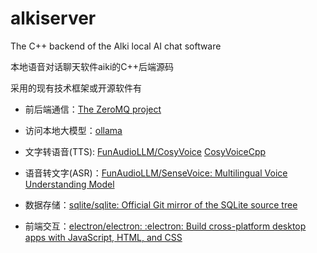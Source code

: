 # alkiserver
The C++ backend of the Alki local AI chat software

本地语音对话聊天软件aiki的C++后端源码

采用的现有技术框架或开源软件有

- 前后端通信：[The ZeroMQ project](https://github.com/zeromq)

- 访问本地大模型：[ollama](https://github.com/ollama/ollama)

- 文字转语音(TTS):  [FunAudioLLM/CosyVoice](https://github.com/FunAudioLLM/CosyVoice)          [CosyVoiceCpp](https://github.com/ZhouSiChuan08/CosyVoiceCpp)

- 语音转文字(ASR)：[FunAudioLLM/SenseVoice: Multilingual Voice Understanding Model](https://github.com/FunAudioLLM/SenseVoice)

- 数据存储：[sqlite/sqlite: Official Git mirror of the SQLite source tree](https://github.com/sqlite/sqlite)

- 前端交互：[electron/electron: :electron: Build cross-platform desktop apps with JavaScript, HTML, and CSS](https://github.com/electron/electron)

  
